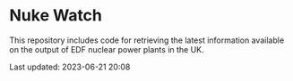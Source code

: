 # Nuke Watch

This repository includes code for retrieving the latest information available on the output of EDF nuclear power plants in the UK.

Last updated: 2023-06-21 20:08